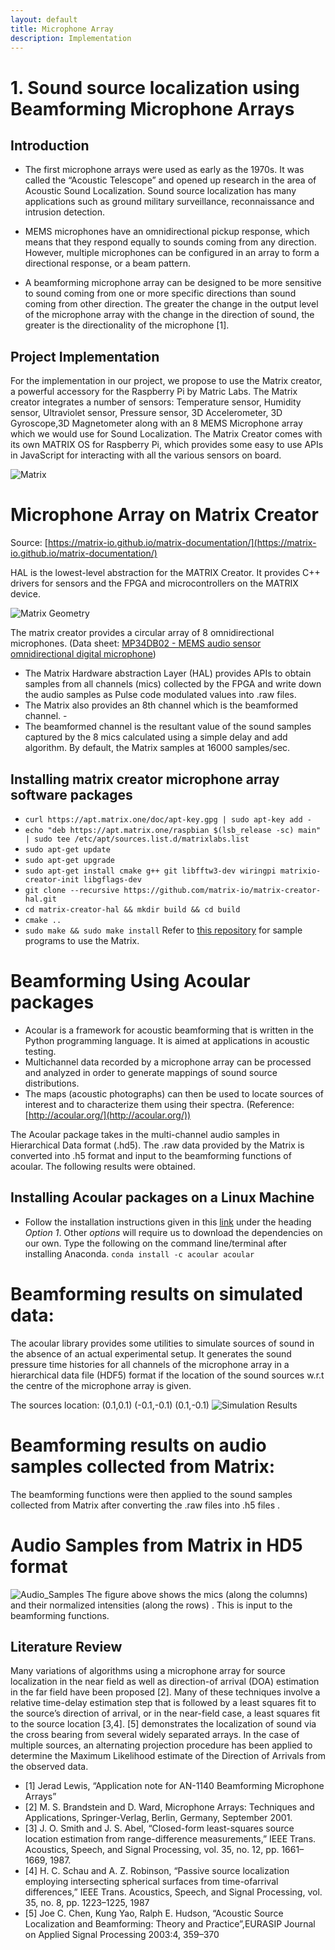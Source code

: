 ```yaml
---
layout: default
title: Microphone Array
description: Implementation
---
```


# 1. Sound source localization using Beamforming Microphone Arrays

## Introduction

* The first microphone arrays were used as early as the 1970s. It was called the “Acoustic Telescope” and opened up research in the area of Acoustic Sound Localization. Sound source localization has many applications such as  ground  military surveillance, reconnaissance and intrusion detection.

* MEMS microphones have an omnidirectional pickup response, which means that they respond equally to sounds coming from any direction. However, multiple microphones can be configured in an array to form a directional response, or a beam pattern.

* A beamforming microphone array can be designed to be more sensitive to sound coming from one or more specific directions than sound coming from other direction. The greater the change in the output level of the microphone array with the change in the direction of sound, the greater is the directionality of  the microphone [1].

## Project Implementation

For the implementation in our project, we propose to use the Matrix creator, a powerful accessory for the Raspberry Pi by Matric Labs. The Matrix creator integrates a number of sensors: Temperature sensor, Humidity sensor, Ultraviolet sensor, Pressure sensor, 3D Accelerometer, 3D Gyroscope,3D Magnetometer along with an 8 MEMS Microphone array which we would use for Sound Localization. The Matrix Creator comes with its own MATRIX OS for Raspberry Pi, which provides some easy to use APIs in JavaScript for interacting with all the various sensors on board.

![Matrix](matrix.jpg)

# Microphone Array on Matrix Creator

Source: [https://matrix-io.github.io/matrix-documentation/](https://matrix-io.github.io/matrix-documentation/)

HAL is the lowest-level abstraction for the MATRIX Creator. It provides C++ drivers for sensors and the FPGA and microcontrollers on the MATRIX device.

![Matrix Geometry](Matrix_Geometry.PNG)

The matrix creator provides a circular array of 8 omnidirectional microphones.
(Data sheet: [MP34DB02 - MEMS audio sensor omnidirectional digital microphone](http://www.st.com/content/ccc/resource/technical/document/datasheet/57/af/88/31/7b/59/4f/77/DM00111225.pdf/files/DM00111225.pdf/jcr:content/translations/en.DM00111225.pdf))

* The Matrix Hardware abstraction Layer (HAL) provides APIs to obtain samples from all channels (mics) collected by the FPGA and write down the audio samples  as Pulse code modulated values into .raw files.
* The Matrix also provides an 8th channel which is the beamformed channel. -
* The beamformed channel is the resultant value of the sound samples captured by the 8 mics calculated using a simple delay and add algorithm. By default, the Matrix samples at 16000 samples/sec.

## Installing matrix creator microphone array software packages
   * `curl https://apt.matrix.one/doc/apt-key.gpg | sudo apt-key add -`
   * `echo "deb https://apt.matrix.one/raspbian $(lsb_release -sc) main" | sudo tee /etc/apt/sources.list.d/matrixlabs.list`
   * `sudo apt-get update`
   * `sudo apt-get upgrade`
   * `sudo apt-get install cmake g++ git libfftw3-dev wiringpi matrixio-creator-init libgflags-dev`
   * `git clone --recursive https://github.com/matrix-io/matrix-creator-hal.git`
   * `cd matrix-creator-hal && mkdir build && cd build`
   * `cmake ..`
   * `sudo make && sudo make install`
Refer to [this repository](https://github.com/matrix-io/matrix-creator-hal) for sample programs to use the Matrix.
# Beamforming Using Acoular packages

  * Acoular is a framework for acoustic beamforming that is written in the Python programming language. It is aimed at applications in acoustic testing.
  * Multichannel data recorded by a microphone array can be processed and analyzed in order to generate mappings of sound source distributions.
  * The maps (acoustic photographs) can then be used to locate sources of interest and to characterize them using their spectra. (Reference: [http://acoular.org/](http://acoular.org/))

The Acoular package takes in the multi-channel audio samples in Hierarchical Data format (.hd5). The .raw data provided by the Matrix is converted into .h5 format and input to the beamforming functions of acoular. The following results were obtained.

## Installing Acoular packages on a Linux Machine

  * Follow the installation instructions given in this [link](http://www.acoular.org/install/index.html) under the heading *Option 1*. Other *options* will require us to download the dependencies on our own. Type the following on the command line/terminal after installing Anaconda.
    `conda install -c acoular acoular`

# Beamforming results on simulated data:

The acoular library provides some utilities to simulate sources of sound in the absence of an actual experimental setup.  It generates the sound pressure time histories for all channels of the microphone array in a hierarchical data file (HDF5) format if the location of the sound sources w.r.t the centre of the microphone array is given.

The sources location: (0.1,0.1) (-0.1,-0.1) (0.1,-0.1)
![Simulation Results](SimulationExample.png)

# Beamforming results on audio samples collected from Matrix:

The beamforming functions were then applied to the sound samples collected from Matrix after converting the .raw files into .h5 files .
# Audio Samples from Matrix in HD5 format
![Audio_Samples](Audio_sample_matrix.png)
The figure above shows the mics (along the columns) and their normalized intensities (along the rows) . This is input to the beamforming functions.

## Literature Review

Many variations of algorithms using a microphone array for source localization in the near field as well as direction-of arrival (DOA) estimation in the far field have been proposed [2]. Many of these techniques involve a relative time-delay estimation step that is followed by a least squares fit to the source’s direction of arrival, or in the near-field case, a least squares fit to the source location [3,4]. [5] demonstrates the localization of sound via the cross bearing from several widely separated arrays. In the case of multiple sources, an alternating projection procedure has been applied to determine the Maximum Likelihood  estimate of the Direction of Arrivals from the observed data.

* [1] Jerad Lewis, “Application note for AN-1140 Beamforming Microphone Arrays”
* [2] M. S. Brandstein and D. Ward, Microphone Arrays: Techniques and Applications, Springer-Verlag, Berlin, Germany, September 2001.
* [3] J. O. Smith and J. S. Abel, “Closed-form least-squares source location estimation from range-difference measurements,” IEEE Trans.   Acoustics, Speech, and Signal Processing, vol. 35, no. 12, pp. 1661–1669, 1987.
* [4] H. C. Schau and A. Z. Robinson, “Passive source localization employing intersecting spherical surfaces from time-ofarrival           differences,” IEEE Trans. Acoustics, Speech, and Signal Processing, vol. 35, no. 8, pp. 1223–1225, 1987
* [5] Joe C. Chen, Kung Yao, Ralph E. Hudson, “Acoustic Source Localization and Beamforming: Theory and Practice”,EURASIP Journal on       Applied Signal Processing 2003:4, 359–370
